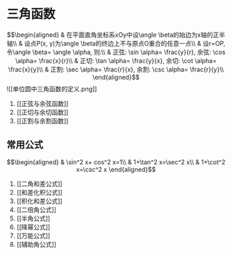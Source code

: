 # 三角函数
$$\begin{aligned}
& 在平面直角坐标系xOy中设\angle \beta的始边为x轴的正半轴\\
& 设点P(x, y)为\angle \beta的终边上不与原点O重合的任意一点\\
& 设r=OP, 令\angle \beta= \angle \alpha, 则:\\
& 正弦: \sin \alpha= \frac{y}{r}, 余弦: \cos \alpha= \frac{x}{r}\\
& 正切: \tan \alpha= \frac{y}{x}, 余切: \cot \alpha= \frac{x}{y}\\
& 正割: \sec \alpha= \frac{r}{x}, 余割: \csc \alpha= \frac{r}{y}\\
\end{aligned}$$
![[单位圆中三角函数的定义.png]]

1. [[正弦与余弦函数]]
2. [[正切与余切函数]]
3. [[正割与余割函数]]

## 常用公式
$$\begin{aligned}
& \sin^2 x+ cos^2 x=1\\
& 1+\tan^2 x=\sec^2 x\\
& 1+\cot^2 x=\csc^2 x
\end{aligned}$$

1. [[二角和差公式]]
2. [[和差化积公式]]
3. [[积化和差公式]]
4. [[二倍角公式]]
5. [[半角公式]]
6. [[降幂公式]]
7. [[万能公式]]
8. [[辅助角公式]]

